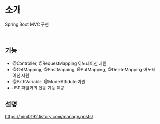 # 소개

Spring Boot MVC 구현

<br/>

## 기능

- @Controller, @RequestMapping 어노테이션 지원
- @GetMapping, @PostMapping, @PutMapping, @DeleteMapping 어노테이션 지원
- @PathVariable, @ModelAttidute 지원
- JSP 파일과의 연동 기능 제공

## 설명
https://mini0192.tistory.com/manage/posts/